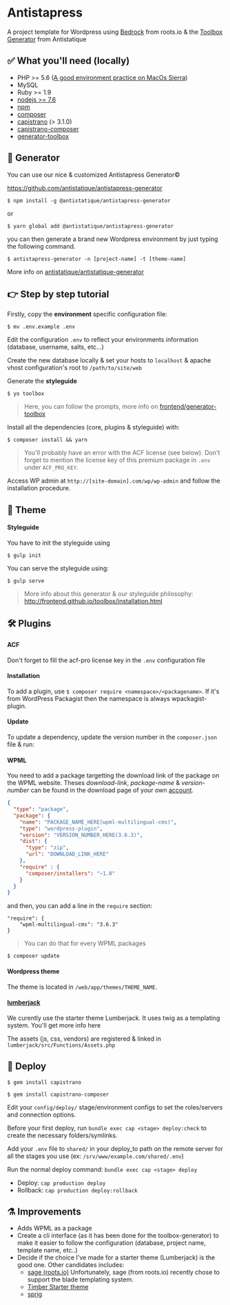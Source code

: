 # Antistapress
A project template for Wordpress using [Bedrock](https://github.com/roots/bedrock) from roots.io & the [Toolbox Generator](https://github.com/frontend/generator-toolbox) from Antistatique

## ✅ What you'll need (locally)
- PHP >= 5.6 ([A good environment practice on MacOs Sierra](https://getgrav.org/blog/macos-sierra-apache-multiple-php-versions))
- MySQL
- Ruby >= 1.9
- [nodejs >= 7.6](https://nodejs.org/en/download/) 
- [npm](https://nodejs.org/en/download/)
- [composer](https://getcomposer.org/doc/00-intro.md#installation-linux-unix-osx)
- [capistrano](https://github.com/capistrano/capistrano) (> 3.1.0)
- [capistrano-composer](https://github.com/capistrano/composer)
- [generator-toolbox](https://github.com/frontend/generator-toolbox)

## 🤖 Generator
You can use our nice & customized Antistapress Generator©

https://github.com/antistatique/antistapress-generator

```
$ npm install -g @antistatique/antistapress-generator
```

or

```
$ yarn global add @antistatique/antistapress-generator
```

you can then generate a brand new Wordpress environment by just typing the following command.

```
$ antistapress-generator -n [project-name] -t [theme-name]
```

More info on [antistatique/antistatique-generator](https://github.com/antistatique/antistatique-generator)


## 👉 Step by step tutorial

Firstly, copy the **environment** specific configuration file: 
```
$ mv .env.example .env
```

Edit the configuration `.env` to reflect your environments information (database, username, salts, etc...)

Create the new database locally & set your hosts to `localhost` & apache vhost configuration's root to `/path/to/site/web`

Generate the **styleguide**
```
$ yo toolbox
```
> Here, you can follow the prompts, more info on [frontend/generator-toolbox](https://github.com/frontend/generator-toolbox)

Install all the dependencies (core, plugins & styleguide) with:

```
$ composer install && yarn
```

> You'll probably have an error with the ACF license (see below). Don't forget to mention the license key of this premium package in `.env` under `ACF_PRO_KEY`.

Access WP admin at `http://[site-domain].com/wp/wp-admin` and follow the installation procedure.

## 💄 Theme

#### Styleguide
You have to init the styleguide using
```
$ gulp init
```

You can serve the styleguide using:
```
$ gulp serve
```


> More info about this generator & our styleguide philosophy: http://frontend.github.io/toolbox/installation.html

## 🛠 Plugins
#### ACF 
Don't forget to fill the acf-pro license key in the `.env` configuration file

#### Installation
To add a plugin, use `$ composer require <namespace>/<packagename>`. 
If it's from WordPress Packagist then the namespace is always wpackagist-plugin.

#### Update
To update a dependency, update the version number in the `composer.json` file & run:

#### WPML
You need to add a package targetting the download link of the package on the WPML website. Theses *download-link*, *package-name* & *version-number* can be found in the download page of your own [account](https://wpml.org/account/downloads/).

```json
{
  "type": "package",
  "package": {
    "name": "PACKAGE_NAME_HERE(wpml-multilingual-cms)",
    "type": "wordpress-plugin",
    "version": "VERSION_NUMBER_HERE(3.6.3)",
    "dist": {
      "type": "zip",
      "url": "DOWNLOAD_LINK_HERE"
    },
    "require" : {
      "composer/installers": "~1.0"
    }
  }
}
```

and then, you can add a line in the `require` section:
```
"require": {
	"wpml-multilingual-cms": "3.6.3"
}
```
> You can do that for every WPML packages

`$ composer update`

#### Wordpress theme
The theme is located in `/web/app/themes/THEME_NAME`.

#### [lumberjack](https://github.com/Rareloop/lumberjack)
We curently use the starter theme Lumberjack. It uses twig as a templating system. You'll get more info here 

The assets (js, css, vendors) are registered & linked in `lumberjack/src/Functions/Assets.php`


## 🚀 Deploy 
`$ gem install capistrano`

`$ gem install capistrano-composer`

Edit your `config/deploy/` stage/environment configs to set the roles/servers and connection options.

Before your first deploy, run `bundle exec cap <stage> deploy:check` to create the necessary folders/symlinks.

Add your `.env` file to `shared/` in your deploy_to path on the remote server for all the stages you use (ex: `/srv/www/example.com/shared/.env`)

Run the normal deploy command: `bundle exec cap <stage> deploy`

* Deploy: `cap production deploy`
* Rollback: `cap production deploy:rollback`

## ⚗ Improvements 
- Adds WPML as a package
- Create a cli interface (as it has been done for the toolbox-generator) to make it easier to follow the configuration (database, project name, template name, etc..)
- Decide if the choice I've made for a starter theme (Lumberjack) is the good one. Other candidates includes:
  - [sage (roots.io)](https://roots.io/sage/) Unfortunately, sage (from roots.io) recently chose to support the blade templating system.
  - [Timber Starter theme](https://github.com/timber/starter-theme)
  - [sprig](https://github.com/zach-adams/sprig)
